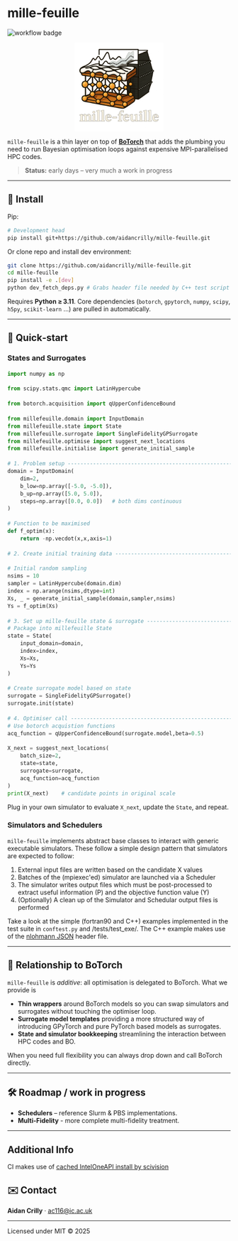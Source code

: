 # mille-feuille

![workflow badge](https://github.com/aidancrilly/mille-feuille/actions/workflows/run_tests.yaml/badge.svg)

<center><img src="https://github.com/aidancrilly/mille-feuille/blob/main/logo/MF_logo.webp" width="200" title="mille-feuille" alt="mille-feuille" align="middle"/></center>

`mille‑feuille` is a thin layer on top of [**BoTorch**](https://botorch.org/) that adds the plumbing you need to run Bayesian optimisation loops against expensive MPI-parallelised HPC codes.

> **Status:** early days – very much a work in progress

---

## 🔧 Install

Pip:

```bash
# Development head
pip install git+https://github.com/aidancrilly/mille-feuille.git
```

Or clone repo and install dev environment:

```bash
git clone https://github.com/aidancrilly/mille-feuille.git
cd mille-feuille
pip install -e .[dev]
python dev_fetch_deps.py # Grabs header file needed by C++ test script
```

Requires **Python ≥ 3.11**. Core dependencies (`botorch`, `gpytorch`, `numpy`, `scipy`, `h5py`, `scikit‑learn` …) are pulled in automatically.

---

## 🚀 Quick‑start

### States and Surrogates

```python
import numpy as np

from scipy.stats.qmc import LatinHypercube

from botorch.acquisition import qUpperConfidenceBound

from millefeuille.domain import InputDomain
from millefeuille.state import State
from millefeuille.surrogate import SingleFidelityGPSurrogate
from millefeuille.optimise import suggest_next_locations
from millefeuille.initialise import generate_initial_sample

# 1. Problem setup ----------------------------------------------------------
domain = InputDomain(
    dim=2,
    b_low=np.array([-5.0, -5.0]),
    b_up=np.array([5.0, 5.0]),
    steps=np.array([0.0, 0.0])   # both dims continuous
)

# Function to be maximised
def f_optim(x):
    return -np.vecdot(x,x,axis=1)

# 2. Create initial training data -------------------------------------------

# Initial random sampling
nsims = 10
sampler = LatinHypercube(domain.dim)
index = np.arange(nsims,dtype=int)
Xs, _ = generate_initial_sample(domain,sampler,nsims)
Ys = f_optim(Xs)

# 3. Set up mille-feuille state & surrogate ---------------------------------
# Package into millefeuille State
state = State(
	input_domain=domain,
	index=index,
	Xs=Xs,
	Ys=Ys
)

# Create surrogate model based on state
surrogate = SingleFidelityGPSurrogate()
surrogate.init(state)

# 4. Optimiser call ---------------------------------------------------------
# Use botorch acquistion functions
acq_function = qUpperConfidenceBound(surrogate.model,beta=0.5)

X_next = suggest_next_locations(
    batch_size=2,
    state=state,
    surrogate=surrogate,
    acq_function=acq_function
)
print(X_next)    # candidate points in original scale
```

Plug in your own simulator to evaluate `X_next`, update the `State`, and repeat.

### Simulators and Schedulers

`mille‑feuille` implements abstract base classes to interact with generic executable simulators. These follow a simple design pattern that simulators are expected to follow:

1. External input files are written based on the candidate X values
2. Batches of the (mpiexec'ed) simulator are launched via a Scheduler
3. The simulator writes output files which must be post-processed to extract useful information (P) and the objective function value (Y)
4. (Optionally) A clean up of the Simulator and Schedular output files is performed

Take a look at the simple (fortran90 and C++) examples implemented in the test suite in `conftest.py` and /tests/test_exe/. The C++ example makes use of the [nlohmann JSON](https://github.com/nlohmann/json) header file.

---

## 🤝 Relationship to BoTorch

`mille‑feuille` is *additive*: all optimisation is delegated to BoTorch. What we provide is

- **Thin wrappers** around BoTorch models so you can swap simulators and surrogates without touching the optimiser loop.
- **Surrogate model templates** providing a more structured way of introducing GPyTorch and pure PyTorch based models as surrogates.
- **State and simulator bookkeeping** streamlining the interaction between HPC codes and BO.

When you need full flexibility you can always drop down and call BoTorch directly.

---

## 🛠️ Roadmap / work in progress

- **Schedulers** – reference Slurm & PBS implementations.
- **Multi-Fidelity** - more complete multi-fidelity treatment.

---

## Additional Info

CI makes use of [cached IntelOneAPI install by scivision](https://gist.github.com/scivision/b22455e3322826a1c385d5d4b1a8d25e)

## ✉️ Contact

**Aidan Crilly** · [ac116@ic.ac.uk](mailto\:ac116@ic.ac.uk)

---

Licensed under MIT © 2025
